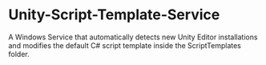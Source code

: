 # Unity-Script-Template-Service
A Windows Service that automatically detects new Unity Editor installations and modifies the default C# script template inside the ScriptTemplates folder.
